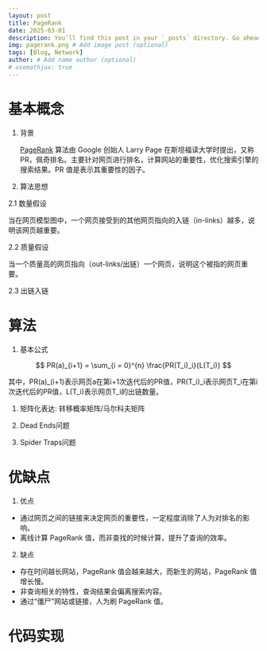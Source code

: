 ```yaml
---
layout: post
title: PageRank
date: 2025-03-01
description: You’ll find this post in your `_posts` directory. Go ahead and edit it and re-build the site to see your changes. # Add post description (optional)
img: pagerank.png # Add image post (optional)
tags: [Blog, Network]
author: # Add name author (optional)
# usemathjax: true
---
```

# 基本概念

1. 背景

   [PageRank][PageRank] 算法由 Google 创始人 Larry Page 在斯坦福读大学时提出，又称 PR，佩奇排名。主要针对网页进行排名，计算网站的重要性，优化搜索引擎的搜索结果。PR 值是表示其重要性的因子。

[PageRank]: https://en.wikipedia.org/wiki/PageRank

2. 算法思想

  2.1 数量假设

  当在网页模型图中，一个网页接受到的其他网页指向的入链（in-links）越多，说明该网页越重要。

  2.2 质量假设

  当一个质量高的网页指向（out-links/出链）一个网页，说明这个被指的网页重要。

  2.3 出链入链

# 算法

1. 基本公式

$$
PR(a)_{i+1} = \sum_{i = 0}^{n} \frac{PR(T_i)_i}{L(T_i)} 
$$



其中，PR(a)_(i+1)表示网页a在第i+1次迭代后的PR值，PR(T_i)_i表示网页T_i在第i次迭代后的PR值，L(T_i)表示网页T_i的出链数量。













1. 矩阵化表达: 转移概率矩阵/马尔科夫矩阵



















3. Dead Ends问题



















4. Spider Traps问题












# 优缺点

1. 优点
  - 通过网页之间的链接来决定网页的重要性，一定程度消除了人为对排名的影响。
  - 离线计算 PageRank 值，而非查找的时候计算，提升了查询的效率。
2. 缺点
  - 存在时间越长网站，PageRank 值会越来越大，而新生的网站，PageRank 值增长慢。
  - 非查询相关的特性，查询结果会偏离搜索内容。
  - 通过“僵尸”网站或链接，人为刷 PageRank 值。



# 代码实现

